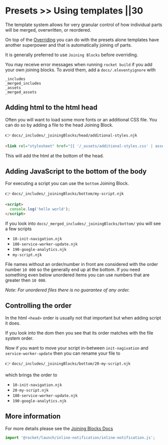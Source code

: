 # Presets >> Using templates ||30

The template system allows for very granular control of how individual parts will be merged, overwritten, or reordered.

On top of the [Overriding](./overriding.md) you can do with the presets alone templates have another superpower and that is automatically joining of parts.

It is generally preferred to use `Joining Blocks` before overriding.

<inline-notification type="danger">

  You may receive error messages when running `rocket build` if you add your own joining blocks. To avoid them, add a `docs/.eleventyignore` with
  
  ```
  _includes
  _merged_includes
  _assets
  _merged_assets
  ```
  
</inline-notification>

## Adding html to the html head

Often you will want to load some more fonts or an additional CSS file. You can do so by adding a file to the head Joining Block.

👉 `docs/_includes/_joiningBlocks/head/additional-styles.njk`

```html
<link rel="stylesheet" href="{{ '/_assets/additional-styles.css' | asset | url }}" />
```

This will add the html at the bottom of the head.

## Adding JavaScript to the bottom of the body

For executing a script you can use the `bottom` Joining Block.

👉 `docs/_includes/_joiningBlocks/bottom/my-script.njk`

```html
<script>
  console.log('hello world');
</script>
```

If you look into `docs/_merged_includes/_joiningBlocks/bottom/` you will see a few scripts

- `10-init-navigation.njk`
- `180-service-worker-update.njk`
- `190-google-analytics.njk`
- `my-script.njk`

<inline-notification type="tip">

File names without an order/number in front are considered with the order number `10 000` so the generally end up at the bottom. If you need something even below unordered items you can use numbers that are greater then `10 000`.

_Note: For unordered files there is no guarantee of any order._

</inline-notification>

## Controlling the order

In the html `<head>` order is usually not that important but when adding script it does.

If you look into the dom then you see that its order matches with the file system order.

Now if you want to move your script in-between `init-nagivation` and `service-worker-update` then you can rename your file to

👉 `docs/_includes/_joiningBlocks/bottom/20-my-script.njk`

which brings the order to

- `10-init-navigation.njk`
- `20-my-script.njk`
- `180-service-worker-update.njk`
- `190-google-analytics.njk`

## More information

For more details please see the [Joining Blocks Docs](../../docs/presets/joining-blocks.md)

```js script
import '@rocket/launch/inline-notification/inline-notification.js';
```
